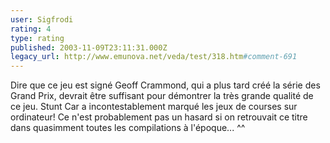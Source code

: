 ```yaml
---
user: Sigfrodi
rating: 4
type: rating
published: 2003-11-09T23:11:31.000Z
legacy_url: http://www.emunova.net/veda/test/318.htm#comment-691
---
```

Dire que ce jeu est signé Geoff Crammond, qui a plus tard créé la série des Grand Prix, devrait être suffisant pour démontrer la très grande qualité de ce jeu. Stunt Car a incontestablement marqué les jeux de courses sur ordinateur! Ce n'est probablement pas un hasard si on retrouvait ce titre dans quasimment toutes les compilations à l'époque... ^^